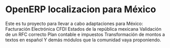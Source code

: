 OpenERP localizacion para México
===========
Este es tu proyecto para llevar a cabo adaptaciones para México:
  Facturación Electrónica CFDI
  Estados de la república mexicana
  Validación de un RFC correcto
  Plan contable e impuestos
  Transformación de montos a textos en español
Y demás módulos que la comunidad vaya proponiendo.
